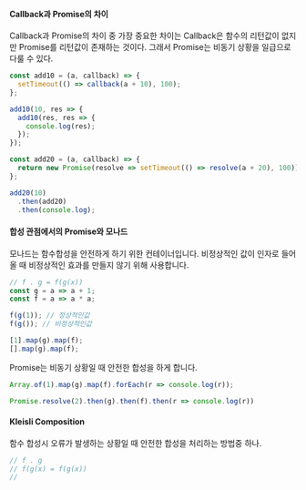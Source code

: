 #### Callback과 Promise의 차이
Callback과 Promise의 차이 중 가장 중요한 차이는 Callback은 함수의 리턴값이 없지만 Promise를 리턴값이 존재하는 것이다. 그래서 Promise는 비동기 상황을 일급으로 다룰 수 있다.
```js
const add10 = (a, callback) => {
  setTimeout(() => callback(a + 10), 100);
};

add10(10, res => {
  add10(res, res => {
    console.log(res);
  });
});

const add20 = (a, callback) => {
  return new Promise(resolve => setTimeout(() => resolve(a + 20), 100));
};

add20(10)
  .then(add20)
  .then(console.log);
```

#### 합성 관점에서의 Promise와 모나드
모나드는 함수합성을 안전하게 하기 위한 컨테이너입니다. 비정상적인 값이 인자로 들어올 때 비정상적인 효과를 만들지 않기 위해 사용합니다.
```js
// f . g = f(g(x))
const g = a => a + 1;
const f = a => a * a;

f(g(1)); // 정상적인값
f(g()); // 비정상적인값

[1].map(g).map(f);
[].map(g).map(f);
```
Promise는 비동기 상황일 때 안전한 합성을 하게 합니다.
```js
Array.of(1).map(g).map(f).forEach(r => console.log(r));

Promise.resolve(2).then(g).then(f).then(r => console.log(r))
```

#### Kleisli Composition
함수 합성시 오류가 발생하는 상황일 때 안전한 합성을 처리하는 방법중 하나.
```js
// f . g
// f(g(x) = f(g(x))
// 
```